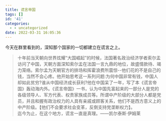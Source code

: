 ```yaml
---
title: 谎言帝国
tags: []
id: '41'
categories:
  - - uncategorized
date: 2022-03-31 16:05:36
---
```


今天在群里看到的，深知那个国家的一切都建立在谎言之上。

> 十年前当天朝向世界炫耀“大国崛起”的时候，法国著名政治经济学者索尔孟访问了中国，天朝方面深知索尔孟在法国一言九鼎的地位，故盛情款待、竭力笼络。索尔孟为天朝官方的排场和挥霍浪费所震惊--他们花的不是自己的钱，当然不会心疼。他开始思考这一系列问题:为何中国非常有钱，中国人却如此贫穷?谁从中国经济成长获利?他在中国呆了一年，写了本《谎言帝国》轰动海内外。《谎言帝国》一书，认为中国先富起来的一部分人是党的各级领导人、军方代表、权贵家族成员等。所谓中产阶级的大部分人都是党员，并且和握有政治权力的人具有亲戚或顾客关系，他们不是西方意义上的中产阶级。【他们不会要求社会变革，反倒支持党垄断权力】。  
> 迄今为止，在这个地方，谎言一直是真理。——凯尔泰斯·伊姆莱